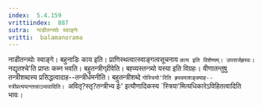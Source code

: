 ```yaml
---
index:  5.4.159
vrittiindex:  887
sutra:  नाडीतन्त्र्योः स्वाङ्गेः
vritti:  balamanorama 
---
```


नाडीतन्त्र्योः स्वाङ्गे। बहुनाडिः काय इति। प्राणिस्थत्वात्स्वाङ्गत्वसूचनाय `काय इति विशेष्यम्। उपसर्जह्रस्वः। `नद्यृतश्चे'ति प्राप्तः कब्न भवति। बहुतन्त्रीग्र्रीवेति। बह्व्यस्तन्त्र्यो यस्या इति विग्रहः। वीणातन्तुषु तन्त्रीशब्दस्य प्रसिद्धत्वादाह--तन्त्रीर्धमनीति। बहुतन्त्रीशब्दे `गोस्त्रियो'रिति ह्रस्वमाशङ्क्याह--स्त्रीप्रत्ययान्तत्वाऽभावादिति। `अवितृ?स्तृ?तन्त्रीभ्य ईः' इत्यौणादिकस्य `स्त्रिया'मित्यधिकारेऽविहितत्वादिति भावः। 


